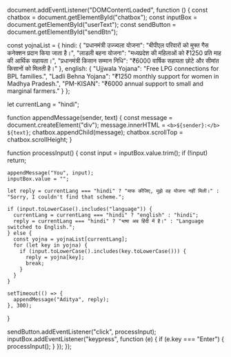 document.addEventListener("DOMContentLoaded", function () {
  const chatbox = document.getElementById("chatbox");
  const inputBox = document.getElementById("userText");
  const sendButton = document.getElementById("sendBtn");

  const yojnaList = {
    hindi: {
      "प्रधानमंत्री उज्ज्वला योजना": "बीपीएल परिवारों को मुफ्त गैस कनेक्शन प्रदान किया जाता है।",
      "लाडली बहना योजना": "मध्यप्रदेश की महिलाओं को ₹1250 प्रति माह की आर्थिक सहायता।",
      "प्रधानमंत्री किसान सम्मान निधि": "₹6000 वार्षिक सहायता छोटे और सीमांत किसानों को मिलती है।"
    },
    english: {
      "Ujjwala Yojana": "Free LPG connections for BPL families.",
      "Ladli Behna Yojana": "₹1250 monthly support for women in Madhya Pradesh.",
      "PM-KISAN": "₹6000 annual support to small and marginal farmers."
    }
  };

  let currentLang = "hindi";

  function appendMessage(sender, text) {
    const message = document.createElement("div");
    message.innerHTML = `<b>${sender}:</b> ${text}`;
    chatbox.appendChild(message);
    chatbox.scrollTop = chatbox.scrollHeight;
  }

  function processInput() {
    const input = inputBox.value.trim();
    if (!input) return;

    appendMessage("You", input);
    inputBox.value = "";

    let reply = currentLang === "hindi" ? "माफ कीजिए, मुझे वह योजना नहीं मिली।" : "Sorry, I couldn't find that scheme.";

    if (input.toLowerCase().includes("language")) {
      currentLang = currentLang === "hindi" ? "english" : "hindi";
      reply = currentLang === "hindi" ? "भाषा अब हिंदी में है।" : "Language switched to English.";
    } else {
      const yojna = yojnaList[currentLang];
      for (let key in yojna) {
        if (input.toLowerCase().includes(key.toLowerCase())) {
          reply = yojna[key];
          break;
        }
      }
    }

    setTimeout(() => {
      appendMessage("Aditya", reply);
    }, 300);
  }

  sendButton.addEventListener("click", processInput);
  inputBox.addEventListener("keypress", function (e) {
    if (e.key === "Enter") {
      processInput();
    }
  });
});
